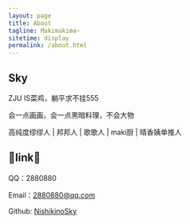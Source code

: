 ```yaml
---
layout: page
title: About
tagline: Makimakima~
sitetime: display
permalink: /about.html
---
```


## Sky

ZJU IS菜鸡，躺平求不挂555

会一点画画，会一点黑暗料理，不会大物

高纯度缪缪人 | 邦邦人 | 歌歌人 | maki厨 | 晴香姨单推人

## 🤺link🤺

QQ：2880880

Email：2880880@qq.com

Github: [NishikinoSky](https://github.com/NishikinoSky)
